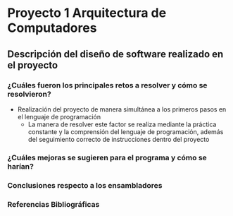 # Proyecto 1 Arquitectura de Computadores

## Descripción del diseño de software realizado en el proyecto

### ¿Cuáles fueron los principales retos a resolver y cómo se resolvieron?

 - Realización del proyecto de manera simultánea a los primeros pasos en el lenguaje de programación
    - La manera de resolver este factor se realiza mediante la práctica constante y la comprensión del lenguaje de programación, además del seguimiento correcto de instrucciones dentro del proyecto

### ¿Cuáles mejoras se sugieren para el programa y cómo se harían?

### Conclusiones respecto a los ensambladores

### Referencias Bibliográficas